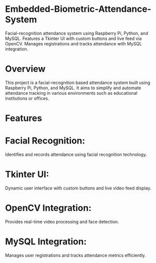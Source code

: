 # Embedded-Biometric-Attendance-System
Facial-recognition attendance system using Raspberry Pi, Python, and MySQL. Features a Tkinter UI with custom buttons and live feed via OpenCV. Manages registrations and tracks attendance with MySQL integration.

# Overview
This project is a facial-recognition based attendance system built using Raspberry Pi, Python, and MySQL. It aims to simplify and automate attendance tracking in various environments such as educational institutions or offices.

# Features
# Facial Recognition:
Identifies and records attendance using facial recognition technology.
# Tkinter UI:
Dynamic user interface with custom buttons and live video feed display.
# OpenCV Integration: 
Provides real-time video processing and face detection.
# MySQL Integration: 
Manages user registrations and tracks attendance metrics efficiently.
